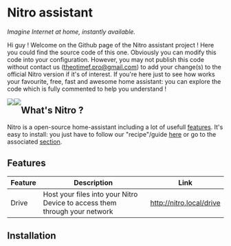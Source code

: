 # __Nitro__ assistant
*Imagine Internet at home, instantly available.*

Hi guy ! Welcome on the Github page of the Nitro assistant project ! Here you could find the source code of this one. Obviously you can modify this code into your configuration. However, you may not publish this code without contact us (theotimef.pro@gmail.com) to add your change(s) to the official Nitro version if it's of interest. If you're here just to see how works your favourite, free, fast and awesome home assistant: you can explore the code which is fully commented to help you understand !

<a href="https://creativecommons.org/licenses/by-nc-nd/4.0/">
  <img src="https://licensebuttons.net/l/by-nc-nd/4.0/88x31.png" style="float: left;">  
</a>

<a href="https://nitroapp.netlify.com/">
  <img src="https://img.shields.io/website?down_message=down&label=nitro.rf.gd&up_message=online&url=https%3A%2F%2Fnitroapp.netlify.com" style="float: left;">  
</a>

## What's Nitro ?
Nitro is a open-source home-assistant including a lot of usefull [features](#Features). It's easy to install: you just have to follow our "recipe"/guide [here](https://nitroapp.netlify.com/install) or go to the associated [section](#installation).

## Features
|Feature | Description | Link
|--------|-------------|-----
|Drive|Host your files into your Nitro Device to access them through your network| http://nitro.local/drive

## Installation 
